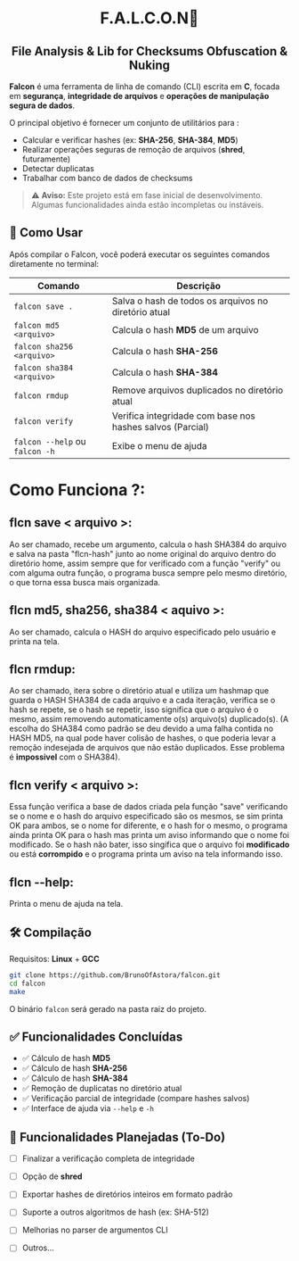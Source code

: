<h1 align="center">F.A.L.C.O.N🦅</h1>
<h2 align="center"> File Analysis & Lib for Checksums Obfuscation & Nuking </h2>

**Falcon** é uma ferramenta de linha de comando (CLI) escrita em **C**, focada em **segurança**, **integridade de arquivos** e **operações de manipulação segura de dados**.

O principal objetivo é fornecer um conjunto de utilitários para :

- Calcular e verificar hashes (ex: **SHA-256**, **SHA-384**, **MD5**)
- Realizar operações seguras de remoção de arquivos (**shred**, futuramente)
- Detectar duplicatas
- Trabalhar com banco de dados de checksums

> ⚠️ **Aviso:** Este projeto está em fase inicial de desenvolvimento. Algumas funcionalidades ainda estão incompletas ou instáveis.

## 📌 Como Usar

Após compilar o Falcon, você poderá executar os seguintes comandos diretamente no terminal:

| Comando                          | Descrição                                        |
|----------------------------------|--------------------------------------------------|
| `falcon save .`                  | Salva o hash de todos os arquivos no diretório atual |
| `falcon md5 <arquivo>`           | Calcula o hash **MD5** de um arquivo             |
| `falcon sha256 <arquivo>`        | Calcula o hash **SHA-256**                      |
| `falcon sha384 <arquivo>`        | Calcula o hash **SHA-384**                      |
| `falcon rmdup`                   | Remove arquivos duplicados no diretório atual   |
| `falcon verify`                  | Verifica integridade com base nos hashes salvos (Parcial) |
| `falcon --help` ou `falcon -h`   | Exibe o menu de ajuda                           |

# Como Funciona ?:

## flcn save < arquivo >: 
Ao ser chamado, recebe um argumento, calcula o hash SHA384 do arquivo e salva na pasta "flcn-hash" junto ao nome original do arquivo dentro do diretório home, assim sempre que for verificado com a função "verify" ou com alguma outra função, o programa busca sempre pelo mesmo diretório, o que torna essa busca mais organizada.

## flcn md5, sha256, sha384 < aquivo >:
Ao ser chamado, calcula o HASH do arquivo especificado pelo usuário e printa na tela.

## flcn rmdup:
Ao ser chamado, itera sobre o diretório atual e utiliza um hashmap que guarda o HASH SHA384 de cada arquivo e a cada iteração, verifica se o hash se repete, se o hash se repetir, isso significa que o arquivo é o mesmo, assim removendo automaticamente o(s) arquivo(s) duplicado(s). (A escolha do SHA384 como padrão se deu devido a uma falha contida no HASH MD5, na qual pode haver colisão de hashes, o que poderia levar a remoção indesejada de arquivos que não estão duplicados. Esse problema é **impossivel** com o SHA384).

## flcn verify < arquivo >:
Essa função verifica a base de dados criada pela função "save" verificando se o nome e o hash do arquivo especificado são os mesmos, se sim printa OK para ambos, se o nome for diferente, e o hash for o mesmo, o programa ainda printa OK para o hash mas printa um aviso informando que o nome foi modificado. Se o hash não bater, isso singifica que o arquivo foi **modificado** ou está **corrompido** e o programa printa um aviso na tela informando isso.

## flcn --help:
Printa o menu de ajuda na tela.

## 🛠️ Compilação

Requisitos: **Linux** + **GCC**

```bash
git clone https://github.com/BrunoOfAstora/falcon.git
cd falcon
make
```

O binário `falcon` será gerado na pasta raiz do projeto.

## ✅ Funcionalidades Concluídas

- ✅ Cálculo de hash **MD5**
- ✅ Cálculo de hash **SHA-256**
- ✅ Cálculo de hash **SHA-384**
- ✅ Remoção de duplicatas no diretório atual
- ✅ Verificação parcial de integridade (compare hashes salvos)
- ✅ Interface de ajuda via `--help` e `-h`

## 🚧 Funcionalidades Planejadas (To-Do)

- [ ] Finalizar a verificação completa de integridade
- [ ] Opção de **shred**
- [ ] Exportar hashes de diretórios inteiros em formato padrão
- [ ] Suporte a outros algoritmos de hash (ex: SHA-512)
- [ ] Melhorias no parser de argumentos CLI
- [ ] Outros...
      
      
